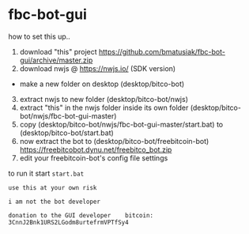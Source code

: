 # fbc-bot-gui

how to set this up.. 
1. download "this" project https://github.com/bmatusiak/fbc-bot-gui/archive/master.zip
2. download nwjs  @ https://nwjs.io/ (SDK version)
* make a new folder on desktop (desktop/bitco-bot)
3. extract nwjs to new folder  (desktop/bitco-bot/nwjs)
3. extract "this" in the nwjs folder inside its own folder (desktop/bitco-bot/nwjs/fbc-bot-gui-master)
4. copy (desktop/bitco-bot/nwjs/fbc-bot-gui-master/start.bat) to (desktop/bitco-bot/start.bat)
5. now extract the bot to (desktop/bitco-bot/freebitcoin-bot) https://freebitcobot.dynu.net/freebitco_bot.zip
6. edit your freebitcoin-bot's config file settings

to run it
start `start.bat`


```
use this at your own risk

i am not the bot developer

donation to the GUI developer    bitcoin: 3CnnJ2Bnk1URS2LGodm8urtefrmVPTfSy4

```
